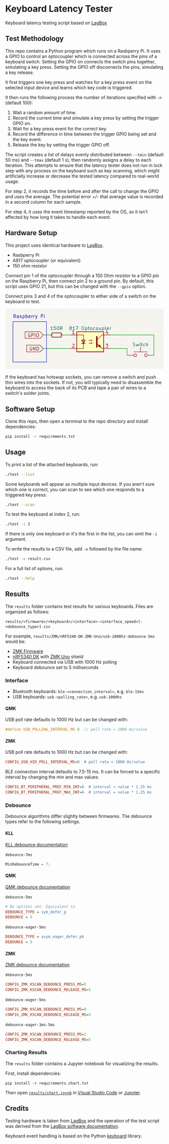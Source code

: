 # Keyboard Latency Tester

Keyboard latency testing script based on [LagBox](https://hci.ur.de/publications/bockes_2018_lagbox)

## Test Methodology

This repo contains a Python program which runs on a Rasbperry Pi. It uses a GPIO to control an optocoupler which is connected across the pins of a keyboard switch. Setting the GPIO on connects the switch pins together, simulating a key press. Setting the GPIO off disconnects the pins, simulating a key release.

It first triggers one key press and watches for a key press event on the selected input device and learns which key code is triggered.

It then runs the following process the number of iterations specified with `-n` (default 100):

1. Wait a random amount of time.
2. Record the current time and simulate a key press by setting the trigger GPIO on.
3. Wait for a key press event for the correct key.
4. Record the difference in time between the trigger GPIO being set and the key event.
5. Release the key by setting the trigger GPIO off.

The script creates a list of delays evenly distributed between `--tmin` (default 50 ms) and `--tmax` (default 1 s), then randomly assigns a delay to each iteration. This attempts to ensure that the latency tester does not run in lock step with any process on the keyboard such as key scanning, which might artificially increase or decrease the tested latency compared to real-world usage.

For step 2, it records the time before and after the call to change the GPIO and uses the average. The potential error +/- that average value is recorded in a second column for each sample.

For step 4, it uses the event timestamp reported by the OS, so it isn't affected by how long it takes to handle each event.

## Hardware Setup

This project uses identical hardware to [LagBox](https://hci.ur.de/projects/latency/howto).

- Rasbperry Pi
- A817 optocoupler (or equivalent)
- 150 ohm resistor

Connect pin 1 of the optocoupler through a 150 Ohm resistor to a GPIO pin on the Raspberry Pi, then connect pin 2 to a ground pin. By default, this script uses GPIO 21, but this can be changed with the `--gpio` option.

Connect pins 3 and 4 of the optocoupler to either side of a switch on the keyboard to test.

![Circuit diagram](doc/circuit.png)

If the keyboard has hotswap sockets, you can remove a switch and push thin wires into the sockets. If not, you will typically need to disassemble the keyboard to access the back of its PCB and tape a pair of wires to a switch's solder joints.

## Software Setup

Clone this repo, then open a terminal to the repo directory and install dependencies:

```bash
pip install -r requirements.txt
```

## Usage

To print a list of the attached keyboards, run:

```bash
./test --list
```

Some keyboards will appear as multiple input devices. If you aren't sure which one is correct, you can scan to see which one responds to a triggered key press:

```bash
./test --scan
```

To test the keyboard at index 2, run:

```bash
./test -i 2
```

If there is only one keyboard or it's the first in the list, you can omit the `-i` argument.

To write the results to a CSV file, add `-o` followed by the file name:

```bash
./test -o result.csv
```

For a full list of options, run:

```bash
./test --help
```

## Results

The `results` folder contains test results for various keyboards. Files are organized as follows:

```
results/<firmware>/<keyboard>/<interface>-<interface_speed>[-<debounce_type>].csv
```

For example, `results/ZMK/nRF5340-DK-ZMK-Uno/usb-1000hz-debounce-5ms` would be:

- [ZMK Firmware](https://zmk.dev/)
- [nRF5340 DK](https://www.nordicsemi.com/Products/Development-hardware/nRF5340-DK) with [ZMK Uno](https://github.com/zmkfirmware/zmk-uno) shield
- Keyboard connected via USB with 1000 Hz polling
- Keyboard debounce set to 5 milliseconds

### Interface

- Bluetooth keyboards: `ble-<connection_interval>`, e.g. `ble-15ms`
- USB keyboards: `usb-<polling_rate>`, e.g. `usb-1000hz`

#### QMK

USB poll rate defaults to 1000 Hz but can be changed with:

```c
#define USB_POLLING_INTERVAL_MS 8  // poll rate = 1000 Hz/value
```

#### ZMK

USB poll rate defaults to 1000 Hz but can be changed with:

```ini
CONFIG_USB_HID_POLL_INTERVAL_MS=8  # poll rate = 1000 Hz/value
```

BLE connection interval defaults to 7.5-15 ms. It can be forced to a specific interval by changing the min and max values:

```ini
CONFIG_BT_PERIPHERAL_PREF_MIN_INT=6  # interval = value * 1.25 ms
CONFIG_BT_PERIPHERAL_PREF_MAX_INT=6  # interval = value * 1.25 ms
```

### Debounce

Debounce algorithms differ slightly between firmwares. The debounce types refer to the following settings.

#### KLL

[KLL debounce documentation](https://github.com/kiibohd/controller/blob/master/Scan/Devices/MatrixARMPeriodic/README.md)

`debounce-7ms`

```c
MinDebounceTime = 7;
```

#### QMK

[QMK debounce documentation](https://docs.qmk.fm/#/feature_debounce_type?id=types-of-debounce-algorithms)

`debounce-5ms`

```ini
# No options set. Equivalent to
DEBOUNCE_TYPE = sym_defer_g
DEBOUNCE = 5
```

`debounce-eager-5ms`

```ini
DEBOUNCE_TYPE = asym_eager_defer_pk
DEBOUNCE = 5
```

#### ZMK

[ZMK debounce documentation](https://zmk.dev/docs/features/debouncing)

`debounce-5ms`

```ini
CONFIG_ZMK_KSCAN_DEBOUNCE_PRESS_MS=5
CONFIG_ZMK_KSCAN_DEBOUNCE_RELEASE_MS=5
```

`debounce-eager-5ms`

```ini
CONFIG_ZMK_KSCAN_DEBOUNCE_PRESS_MS=0
CONFIG_ZMK_KSCAN_DEBOUNCE_RELEASE_MS=5
```

`debounce-eager-1ms-5ms`

```ini
CONFIG_ZMK_KSCAN_DEBOUNCE_PRESS_MS=1
CONFIG_ZMK_KSCAN_DEBOUNCE_RELEASE_MS=5
```

### Charting Results

The `results` folder contains a Jupyter notebook for visualizing the results.

First, install dependencies:

```
pip install -r requirements.chart.txt
```

Then open [`results/chart.ipynb`](results/chart.ipynb) in [Visual Studio Code](https://code.visualstudio.com/) or [Jupyter](https://docs.jupyter.org/en/latest/install.html).

## Credits

Testing hardware is taken from [LagBox](https://hci.ur.de/projects/latency/howto) and the operation of the test script was derived from the [LagBox software documentation](https://github.com/PDA-UR/LagBox/blob/master/README.md).

Keyboard event handling is based on the Python [keyboard](https://github.com/boppreh/keyboard) library.
